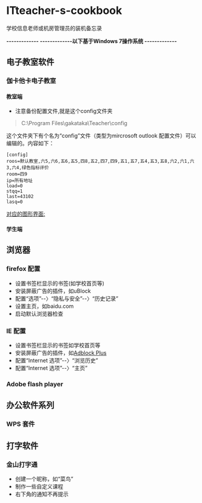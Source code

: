 # ITteacher-s-cookbook
学校信息老师或机房管理员的装机备忘录

**------------- -------------以下基于Windows 7操作系统 -------------**
## 电子教室软件
### 伽卡他卡电子教室
#### 教室端
- 注意备份配置文件,就是这个config文件夹
> C:\Program Files\gakataka\Teacher\config

这个文件夹下有个名为“config”文件（类型为mircrosoft outlook 配置文件）可以编辑的。内容如下：
```
[config]
roos=默认教室,六5,六6,五6,五5,四8,五2,四7,四9,五1,五7,五4,五3,五8,六2,六1,六3,六4,绿色指标评价
room=四9
ip=所有地址
load=0
stqq=1
last=43102
lasq=0
```
[对应的图形界面:]( ITteacher-s-cookbook/无标题.png )

#### 学生端
## 浏览器
### firefox 配置
- 设置书签栏显示的书签(如学校首页等)
- 安装屏蔽广告的插件，如uBlock
- 配置“选项”--〉“隐私与安全”--〉“历史记录”
- 设置主页，如baidu.com
- 启动默认浏览器检查

### IE 配置
- 设置书签栏显示的书签如学校首页等
- 安装屏蔽广告的插件，如[Adblock Plus](https://adblockplus.org/zh_CN/internet-explorer)
- 配置“Internet 选项”--〉“浏览历史”
- 配置“Internet 选项”--〉“主页”
### Adobe flash player
## 办公软件系列
### WPS 套件
## 打字软件
### 金山打字通
- 创建一个昵称，如“菜鸟”
- 制作一些自定义课程
- 右下角的通知不再提示
